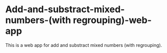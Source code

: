 # Add-and-substract-mixed-numbers-(with regrouping)-web-app
This is a web app for add and substract mixed numbers (with regrouping).
